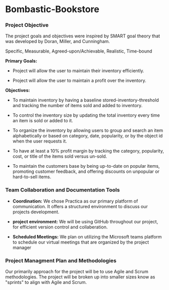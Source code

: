 # Bombastic-Bookstore
### **Project Objective** 

The project goals and objectives were inspired by SMART goal theory that was developed by Doran, Miller, and Cunningham.

Specific, Measurable, Agreed-upon/Achievable, Realistic, Time-bound

**Primary Goals:**

- Project will allow the user to maintain their inventory efficiently.

- Project will allow the user to maintain a profit over the inventory.

**Objectives:** 

- To maintain inventory by having a baseline stored-inventory-threshold and tracking the number of items sold and added to inventory.

- To control the inventory size by updating the total inventory every time an item is sold or added to it.

- To organize the inventory by allowing users to group and search an item alphabetically or based on category, date, popularity, or by the object id when the user requests it.

- To have at least a 10% profit margin by tracking the category, popularity, cost, or title of the items sold versus un-sold.

- To maintain the customers base by being up-to-date on popular items, promoting customer feedback, and offering discounts on unpopular or hard-to-sell items.


### **Team Collaboration and Documentation Tools**
- **Coordination:** We chose Practica as our primary platform of communication. It offers a structured environment to discuss our projects development.
- **project environment:** We will be using GitHub throughout our project, for efficient version control and collaberation.

- **Scheduled Meetings:** We plan on utilizing the Microsoft teams platform to schedule our virtual meetings that are organized by the project manager
### **Project Managment Plan and Methodologies**

Our primarily approach for the project will be to use Agile and Scrum methodologies. The project will be broken up into smaller sizes know as "sprints" to align with Agile and Scrum.

